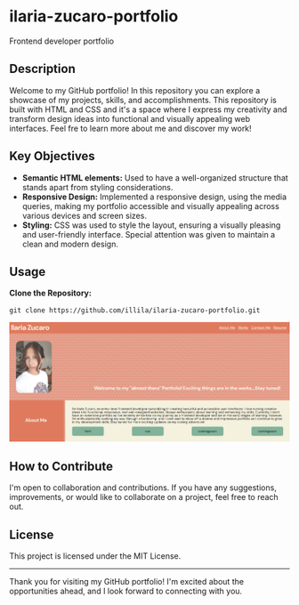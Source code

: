 # ilaria-zucaro-portfolio
Frontend developer portfolio

## Description
Welcome to my GitHub portfolio! In this repository you can explore a showcase of my projects, skills, and accomplishments. This repository is built with HTML and CSS and it's a space where I express my creativity and transform design ideas into functional and visually appealing web interfaces. Feel fre to learn more about me and discover my work!

## Key Objectives

- **Semantic HTML elements:** Used to have a well-organized structure that stands apart from styling considerations.
- **Responsive Design:** Implemented a responsive design, using the media queries, making my portfolio accessible and visually appealing across various devices and screen sizes.
- **Styling:** CSS was used to style the layout, ensuring a visually pleasing and user-friendly interface. Special attention was given to maintain a clean and modern design.

## Usage

**Clone the Repository:**

```
git clone https://github.com/illila/ilaria-zucaro-portfolio.git
```
![A screenshot of the deployed application](/assets/images/pnj.portfolio.png)

## How to Contribute
I'm open to collaboration and contributions. If you have any suggestions, improvements, or would like to collaborate on a project, feel free to reach out.


## License
This project is licensed under the MIT License.

---

Thank you for visiting my GitHub portfolio! I'm excited about the opportunities ahead, and I look forward to connecting with you.